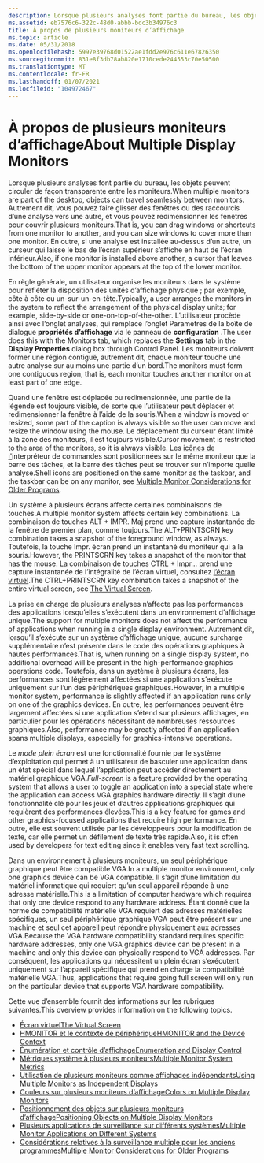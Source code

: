 ```yaml
---
description: Lorsque plusieurs analyses font partie du bureau, les objets peuvent circuler de façon transparente entre les moniteurs.
ms.assetid: eb7576c6-322c-48d0-abbb-bdc3b34976c3
title: À propos de plusieurs moniteurs d’affichage
ms.topic: article
ms.date: 05/31/2018
ms.openlocfilehash: 5997e39768d01522ae1fdd2e976c611e67826350
ms.sourcegitcommit: 831e8f3db78ab820e1710cede244553c70e50500
ms.translationtype: MT
ms.contentlocale: fr-FR
ms.lasthandoff: 01/07/2021
ms.locfileid: "104972467"
---
```

# <a name="about-multiple-display-monitors"></a><span data-ttu-id="22fc8-103">À propos de plusieurs moniteurs d’affichage</span><span class="sxs-lookup"><span data-stu-id="22fc8-103">About Multiple Display Monitors</span></span>

<span data-ttu-id="22fc8-104">Lorsque plusieurs analyses font partie du bureau, les objets peuvent circuler de façon transparente entre les moniteurs.</span><span class="sxs-lookup"><span data-stu-id="22fc8-104">When multiple monitors are part of the desktop, objects can travel seamlessly between monitors.</span></span> <span data-ttu-id="22fc8-105">Autrement dit, vous pouvez faire glisser des fenêtres ou des raccourcis d’une analyse vers une autre, et vous pouvez redimensionner les fenêtres pour couvrir plusieurs moniteurs.</span><span class="sxs-lookup"><span data-stu-id="22fc8-105">That is, you can drag windows or shortcuts from one monitor to another, and you can size windows to cover more than one monitor.</span></span> <span data-ttu-id="22fc8-106">En outre, si une analyse est installée au-dessus d’un autre, un curseur qui laisse le bas de l’écran supérieur s’affiche en haut de l’écran inférieur.</span><span class="sxs-lookup"><span data-stu-id="22fc8-106">Also, if one monitor is installed above another, a cursor that leaves the bottom of the upper monitor appears at the top of the lower monitor.</span></span>

<span data-ttu-id="22fc8-107">En règle générale, un utilisateur organise les moniteurs dans le système pour refléter la disposition des unités d’affichage physique ; par exemple, côte à côte ou un-sur-un-en-tête.</span><span class="sxs-lookup"><span data-stu-id="22fc8-107">Typically, a user arranges the monitors in the system to reflect the arrangement of the physical display units; for example, side-by-side or one-on-top-of-the-other.</span></span> <span data-ttu-id="22fc8-108">L’utilisateur procède ainsi avec l’onglet analyses, qui remplace l’onglet Paramètres de la boîte de dialogue **propriétés d’affichage** via le panneau de **configuration** .</span><span class="sxs-lookup"><span data-stu-id="22fc8-108">The user does this with the Monitors tab, which replaces the **Settings** tab in the **Display Properties** dialog box through Control Panel.</span></span> <span data-ttu-id="22fc8-109">Les moniteurs doivent former une région contiguë, autrement dit, chaque moniteur touche une autre analyse sur au moins une partie d’un bord.</span><span class="sxs-lookup"><span data-stu-id="22fc8-109">The monitors must form one contiguous region, that is, each monitor touches another monitor on at least part of one edge.</span></span>

<span data-ttu-id="22fc8-110">Quand une fenêtre est déplacée ou redimensionnée, une partie de la légende est toujours visible, de sorte que l’utilisateur peut déplacer et redimensionner la fenêtre à l’aide de la souris.</span><span class="sxs-lookup"><span data-stu-id="22fc8-110">When a window is moved or resized, some part of the caption is always visible so the user can move and resize the window using the mouse.</span></span> <span data-ttu-id="22fc8-111">Le déplacement du curseur étant limité à la zone des moniteurs, il est toujours visible.</span><span class="sxs-lookup"><span data-stu-id="22fc8-111">Cursor movement is restricted to the area of the monitors, so it is always visible.</span></span> <span data-ttu-id="22fc8-112">Les [icônes de l'](multiple-monitor-considerations-for-older-programs.md)interpréteur de commandes sont positionnées sur le même moniteur que la barre des tâches, et la barre des tâches peut se trouver sur n’importe quelle analyse.</span><span class="sxs-lookup"><span data-stu-id="22fc8-112">Shell icons are positioned on the same monitor as the taskbar, and the taskbar can be on any monitor, see [Multiple Monitor Considerations for Older Programs](multiple-monitor-considerations-for-older-programs.md).</span></span>

<span data-ttu-id="22fc8-113">Un système à plusieurs écrans affecte certaines combinaisons de touches.</span><span class="sxs-lookup"><span data-stu-id="22fc8-113">A multiple monitor system affects certain key combinations.</span></span> <span data-ttu-id="22fc8-114">La combinaison de touches ALT + IMPR. Maj prend une capture instantanée de la fenêtre de premier plan, comme toujours.</span><span class="sxs-lookup"><span data-stu-id="22fc8-114">The ALT+PRINTSCRN key combination takes a snapshot of the foreground window, as always.</span></span> <span data-ttu-id="22fc8-115">Toutefois, la touche Impr. écran prend un instantané du moniteur qui a la souris.</span><span class="sxs-lookup"><span data-stu-id="22fc8-115">However, the PRINTSCRN key takes a snapshot of the monitor that has the mouse.</span></span> <span data-ttu-id="22fc8-116">La combinaison de touches CTRL + Impr... prend une capture instantanée de l’intégralité de l’écran virtuel, consultez [l’écran virtuel](the-virtual-screen.md).</span><span class="sxs-lookup"><span data-stu-id="22fc8-116">The CTRL+PRINTSCRN key combination takes a snapshot of the entire virtual screen, see [The Virtual Screen](the-virtual-screen.md).</span></span>

<span data-ttu-id="22fc8-117">La prise en charge de plusieurs analyses n’affecte pas les performances des applications lorsqu’elles s’exécutent dans un environnement d’affichage unique.</span><span class="sxs-lookup"><span data-stu-id="22fc8-117">The support for multiple monitors does not affect the performance of applications when running in a single display environment.</span></span> <span data-ttu-id="22fc8-118">Autrement dit, lorsqu’il s’exécute sur un système d’affichage unique, aucune surcharge supplémentaire n’est présente dans le code des opérations graphiques à hautes performances.</span><span class="sxs-lookup"><span data-stu-id="22fc8-118">That is, when running on a single display system, no additional overhead will be present in the high-performance graphics operations code.</span></span> <span data-ttu-id="22fc8-119">Toutefois, dans un système à plusieurs écrans, les performances sont légèrement affectées si une application s’exécute uniquement sur l’un des périphériques graphiques.</span><span class="sxs-lookup"><span data-stu-id="22fc8-119">However, in a multiple monitor system, performance is slightly affected if an application runs only on one of the graphics devices.</span></span> <span data-ttu-id="22fc8-120">En outre, les performances peuvent être largement affectées si une application s’étend sur plusieurs affichages, en particulier pour les opérations nécessitant de nombreuses ressources graphiques.</span><span class="sxs-lookup"><span data-stu-id="22fc8-120">Also, performance may be greatly affected if an application spans multiple displays, especially for graphics-intensive operations.</span></span>

<span data-ttu-id="22fc8-121">Le *mode plein écran* est une fonctionnalité fournie par le système d’exploitation qui permet à un utilisateur de basculer une application dans un état spécial dans lequel l’application peut accéder directement au matériel graphique VGA.</span><span class="sxs-lookup"><span data-stu-id="22fc8-121">*Full-screen* is a feature provided by the operating system that allows a user to toggle an application into a special state where the application can access VGA graphics hardware directly.</span></span> <span data-ttu-id="22fc8-122">Il s’agit d’une fonctionnalité clé pour les jeux et d’autres applications graphiques qui requièrent des performances élevées.</span><span class="sxs-lookup"><span data-stu-id="22fc8-122">This is a key feature for games and other graphics-focused applications that require high performance.</span></span> <span data-ttu-id="22fc8-123">En outre, elle est souvent utilisée par les développeurs pour la modification de texte, car elle permet un défilement de texte très rapide.</span><span class="sxs-lookup"><span data-stu-id="22fc8-123">Also, it is often used by developers for text editing since it enables very fast text scrolling.</span></span>

<span data-ttu-id="22fc8-124">Dans un environnement à plusieurs moniteurs, un seul périphérique graphique peut être compatible VGA.</span><span class="sxs-lookup"><span data-stu-id="22fc8-124">In a multiple monitor environment, only one graphics device can be VGA compatible.</span></span> <span data-ttu-id="22fc8-125">Il s’agit d’une limitation du matériel informatique qui requiert qu’un seul appareil réponde à une adresse matérielle.</span><span class="sxs-lookup"><span data-stu-id="22fc8-125">This is a limitation of computer hardware which requires that only one device respond to any hardware address.</span></span> <span data-ttu-id="22fc8-126">Étant donné que la norme de compatibilité matérielle VGA requiert des adresses matérielles spécifiques, un seul périphérique graphique VGA peut être présent sur une machine et seul cet appareil peut répondre physiquement aux adresses VGA.</span><span class="sxs-lookup"><span data-stu-id="22fc8-126">Because the VGA hardware compatibility standard requires specific hardware addresses, only one VGA graphics device can be present in a machine and only this device can physically respond to VGA addresses.</span></span> <span data-ttu-id="22fc8-127">Par conséquent, les applications qui nécessitent un plein écran s’exécutent uniquement sur l’appareil spécifique qui prend en charge la compatibilité matérielle VGA.</span><span class="sxs-lookup"><span data-stu-id="22fc8-127">Thus, applications that require going full screen will only run on the particular device that supports VGA hardware compatibility.</span></span>

<span data-ttu-id="22fc8-128">Cette vue d’ensemble fournit des informations sur les rubriques suivantes.</span><span class="sxs-lookup"><span data-stu-id="22fc8-128">This overview provides information on the following topics.</span></span>

-   [<span data-ttu-id="22fc8-129">Écran virtuel</span><span class="sxs-lookup"><span data-stu-id="22fc8-129">The Virtual Screen</span></span>](the-virtual-screen.md)
-   [<span data-ttu-id="22fc8-130">HMONITOR et le contexte de périphérique</span><span class="sxs-lookup"><span data-stu-id="22fc8-130">HMONITOR and the Device Context</span></span>](hmonitor-and-the-device-context.md)
-   [<span data-ttu-id="22fc8-131">Énumération et contrôle d’affichage</span><span class="sxs-lookup"><span data-stu-id="22fc8-131">Enumeration and Display Control</span></span>](enumeration-and-display-control.md)
-   [<span data-ttu-id="22fc8-132">Métriques système à plusieurs moniteurs</span><span class="sxs-lookup"><span data-stu-id="22fc8-132">Multiple Monitor System Metrics</span></span>](multiple-monitor-system-metrics.md)
-   [<span data-ttu-id="22fc8-133">Utilisation de plusieurs moniteurs comme affichages indépendants</span><span class="sxs-lookup"><span data-stu-id="22fc8-133">Using Multiple Monitors as Independent Displays</span></span>](using-multiple-monitors-as-independent-displays.md)
-   [<span data-ttu-id="22fc8-134">Couleurs sur plusieurs moniteurs d’affichage</span><span class="sxs-lookup"><span data-stu-id="22fc8-134">Colors on Multiple Display Monitors</span></span>](colors-on-multiple-display-monitors.md)
-   [<span data-ttu-id="22fc8-135">Positionnement des objets sur plusieurs moniteurs d’affichage</span><span class="sxs-lookup"><span data-stu-id="22fc8-135">Positioning Objects on Multiple Display Monitors</span></span>](positioning-objects-on-multiple-display-monitors.md)
-   [<span data-ttu-id="22fc8-136">Plusieurs applications de surveillance sur différents systèmes</span><span class="sxs-lookup"><span data-stu-id="22fc8-136">Multiple Monitor Applications on Different Systems</span></span>](multiple-monitor-applications-on-different-systems.md)
-   [<span data-ttu-id="22fc8-137">Considérations relatives à la surveillance multiple pour les anciens programmes</span><span class="sxs-lookup"><span data-stu-id="22fc8-137">Multiple Monitor Considerations for Older Programs</span></span>](multiple-monitor-considerations-for-older-programs.md)

 

 



